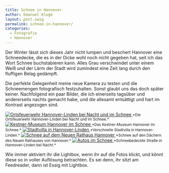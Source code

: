 ```yaml
---
title: Schnee in Hannover
author: Emanuel Kluge
layout: post.swig
permalink: schnee-in-hannover/
categories:
  - Fotografie
  - Hannover
---
```


Der Winter lässt sich dieses Jahr nicht lumpen und beschert Hannover eine Schneedecke, die es in der Dicke wohl noch nicht gegeben hat, seit ich das Wort Schnee buchstabieren kann. Alles Grau verschwindet unter einem Weiß und der Lärm der Stadt wird zumindest eine Zeit lang durch den fluffigen Belag gedämpft.

Die perfekte Gelegenheit meine neue Kamera zu testen und die Schneemengen fotografisch festzuhalten. Sonst glaubt uns das doch später keiner. Nachfolgend ein paar Bilder, die ich einerseits tagsüber und andererseits nachts gemacht habe, und die allesamt entsättigt und hart im Kontrast angezogen sind.

<a href="/archive/wp-content/uploads/2010/01/ortsfeuerwehr-hannover-linden.jpg" rel="lightbox">
  <noscript data-src="/archive/wp-content/uploads/2010/01/ortsfeuerwehr-hannover-linden-480x318.jpg" data-alt="Ortsfeuerwehr Hannover-Linden bei Nacht und im Schnee">
<img src="/archive/wp-content/uploads/2010/01/ortsfeuerwehr-hannover-linden-480x318.jpg" alt="Ortsfeuerwehr Hannover-Linden bei Nacht und im Schnee">
</noscript>
</a>  
<small>*Die Ortsfeuerwehr Hannover-Linden bei Nacht und im Schnee.*</small>

<a href="/archive/wp-content/uploads/2010/01/kestner-museum-hannover.jpg" rel="lightbox">
  <noscript data-src="/archive/wp-content/uploads/2010/01/kestner-museum-hannover-480x318.jpg" data-alt="Kestner-Museum Hannover im Schnee">
<img src="/archive/wp-content/uploads/2010/01/kestner-museum-hannover-480x318.jpg" alt="Kestner-Museum Hannover im Schnee">
</noscript></a>  
<small>*Das Kestner-Museum Hannover im Schnee.*</small>

<a href="/archive/wp-content/uploads/2010/01/stadtvilla-in-hannover-linden.jpg" rel="lightbox">
  <noscript data-src="/archive/wp-content/uploads/2010/01/stadtvilla-in-hannover-linden-480x318.jpg" data-alt="Stadtvilla in Hannover-Linden">
<img src="/archive/wp-content/uploads/2010/01/stadtvilla-in-hannover-linden-480x318.jpg" alt="Stadtvilla in Hannover-Linden">
</noscript></a>  
<small>*Verschneite Stadtvilla in Hannover-Linden.*</small>

<a href="/archive/wp-content/uploads/2010/01/schnee-auf-dem-neuen-rathaus-hannover.jpg" rel="lightbox">
  <noscript data-src="/archive/wp-content/uploads/2010/01/schnee-auf-dem-neuen-rathaus-hannover-480x318.jpg" data-alt="Schnee auf dem Neuen Rathaus Hannover">
<img src="/archive/wp-content/uploads/2010/01/schnee-auf-dem-neuen-rathaus-hannover-480x318.jpg" alt="Schnee auf dem Neuen Rathaus Hannover">
</noscript></a>  
<small>*Schnee auf den Dächern des Neuen Rathauses von Hannover.*</small>

<a href="/archive/wp-content/uploads/2010/01/autos-im-schnee.jpg" rel="lightbox">
  <noscript data-src="/archive/wp-content/uploads/2010/01/autos-im-schnee-480x318.jpg" data-alt="Autos im Schnee">
<img src="/archive/wp-content/uploads/2010/01/autos-im-schnee-480x318.jpg" alt="Autos im Schnee">
</noscript>
</a>  
<small>*Schneebedeckte Straße in Hannover-Linden bei Nacht.*</small>

Wie immer aktiviert ihr die Lightbox, wenn ihr auf die Fotos klickt, und könnt diese so in voller Auflösung betrachten. Es sei denn, ihr sitzt am Feedreader, dann ist Essig mit Lightbox.
